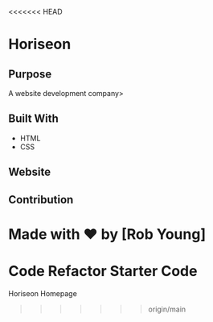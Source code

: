 <<<<<<< HEAD


# Horiseon

## Purpose
A website development company>

## Built With
* HTML
* CSS

## Website


## Contribution
Made with ❤️ by [Rob Young]
=======
# Code Refactor Starter Code
Horiseon Homepage
>>>>>>> origin/main
